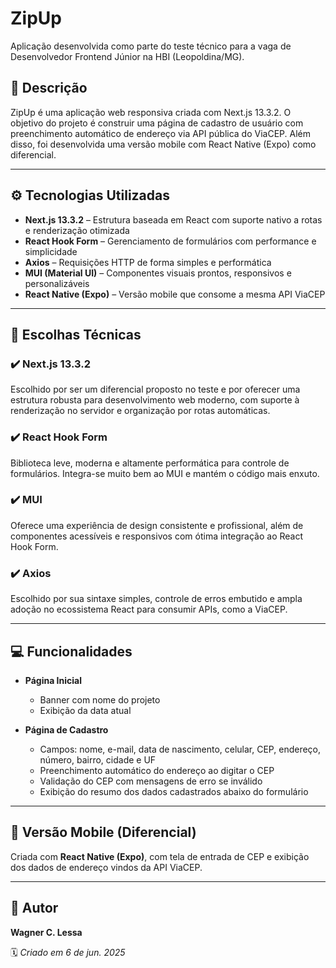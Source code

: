 # ZipUp

Aplicação desenvolvida como parte do teste técnico para a vaga de Desenvolvedor Frontend Júnior na HBI (Leopoldina/MG).

## 📌 Descrição

ZipUp é uma aplicação web responsiva criada com Next.js 13.3.2. O objetivo do projeto é construir uma página de cadastro de usuário com preenchimento automático de endereço via API pública do ViaCEP. Além disso, foi desenvolvida uma versão mobile com React Native (Expo) como diferencial.

---

## ⚙️ Tecnologias Utilizadas

- **Next.js 13.3.2** – Estrutura baseada em React com suporte nativo a rotas e renderização otimizada
- **React Hook Form** – Gerenciamento de formulários com performance e simplicidade
- **Axios** – Requisições HTTP de forma simples e performática
- **MUI (Material UI)** – Componentes visuais prontos, responsivos e personalizáveis
- **React Native (Expo)** – Versão mobile que consome a mesma API ViaCEP

---

## 🧠 Escolhas Técnicas

### ✔️ Next.js 13.3.2
Escolhido por ser um diferencial proposto no teste e por oferecer uma estrutura robusta para desenvolvimento web moderno, com suporte à renderização no servidor e organização por rotas automáticas.

### ✔️ React Hook Form
Biblioteca leve, moderna e altamente performática para controle de formulários. Integra-se muito bem ao MUI e mantém o código mais enxuto.

### ✔️ MUI
Oferece uma experiência de design consistente e profissional, além de componentes acessíveis e responsivos com ótima integração ao React Hook Form.

### ✔️ Axios
Escolhido por sua sintaxe simples, controle de erros embutido e ampla adoção no ecossistema React para consumir APIs, como a ViaCEP.

---

## 💻 Funcionalidades

- **Página Inicial**
  - Banner com nome do projeto
  - Exibição da data atual

- **Página de Cadastro**
  - Campos: nome, e-mail, data de nascimento, celular, CEP, endereço, número, bairro, cidade e UF
  - Preenchimento automático do endereço ao digitar o CEP
  - Validação do CEP com mensagens de erro se inválido
  - Exibição do resumo dos dados cadastrados abaixo do formulário

---

## 📱 Versão Mobile (Diferencial)

Criada com **React Native (Expo)**, com tela de entrada de CEP e exibição dos dados de endereço vindos da API ViaCEP.

---
## 👤 Autor

**Wagner C. Lessa**  

🗓️ *Criado em 6 de jun. 2025*
